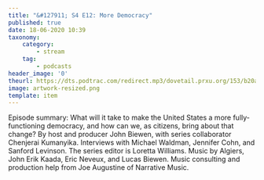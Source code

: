 ```yaml
---
title: "&#127911; S4 E12: More Democracy"
published: true
date: 18-06-2020 10:39
taxonomy:
    category:
        - stream
    tag:
        - podcasts
header_image: '0'
theurl: https://dts.podtrac.com/redirect.mp3/dovetail.prxu.org/153/b20aecf1-0051-42e0-9db6-8f1e22d11112/S4E12_PartA.mp3
image: artwork-resized.png
template: item
--- 
```

Episode summary: What will it take to make the United States a more fully-functioning democracy, and how can we, as citizens, bring about that change? By host and producer John Biewen, with series collaborator Chenjerai Kumanyika. Interviews with Michael Waldman, Jennifer Cohn, and Sanford Levinson. The series editor is Loretta Williams. Music by Algiers, John Erik Kaada, Eric Neveux, and Lucas Biewen. Music consulting and production help from Joe Augustine of Narrative Music.
